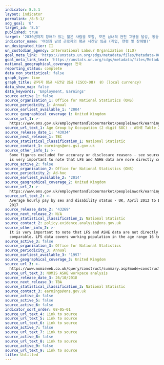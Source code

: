 ```yaml
---
indicator: 8.5.1
layout: indicator
permalink: /8-5-1/
sdg_goal: '8'
target_id: '8.5'
published: true
target: '2030년까지 장애가 있는 젊은 사람을 포함, 모든 남녀의 완전 고용을 달성, 동등한 가치의 업무에 대해 동등한 보수 보장'
indicator_name: '여성과 남성 근로자의 평균 시간당 임금 (직업, 연령 및 장애별)'
un_designated_tier: II
un_custodian_agency: International Labour Organization (ILO)
goal_meta_link: 'https://unstats.un.org/sdgs/metadata/files/Metadata-08-05-01.pdf'
goal_meta_link_text: 'https://unstats.un.org/sdgs/metadata/files/Metadata-08-05-01.pdf'
national_geographical_coverage: 전국
reporting_status: complete
data_non_statistical: false
graph_type: line
graph_title: 관리자 평균 시간당 임금 (ISCO-08)  8) (local currency)
data_show_map: false
data_keywords: 'Employment, Earnings'
source_active_1: false
source_organisation_1: Office for National Statistics (ONS)
source_periodicity_1: Annual
source_earliest_available_1: '2004'
source_geographical_coverage_1: United Kingdom
source_url_1: >-
  https://www.ons.gov.uk/employmentandlabourmarket/peopleinwork/earningsandworkinghours/datasets/agegroupbyoccupation2digitsocashetable20
source_url_text_1: Age Group by Occupation (2 digit SOC) - ASHE Table 20.5a
source_release_date_1: '43034'
source_next_release_1: TBC
source_statistical_classification_1: National Statistic
source_contact_1: earnings@ons.gsi.gov.uk
source_other_info_1: >-
  Some figures excluded for accuracy or disclosure reasons - see source data. It
  is very important to note that LFS and ASHE data are nore directly comparable.
source_active_2: false
source_organisation_2: Office for National Statistics (ONS)
source_periodicity_2: Ad-hoc
source_earliest_available_2: '2014'
source_geographical_coverage_2: United Kingdom
source_url_2: >-
  https://www.ons.gov.uk/employmentandlabourmarket/peopleinwork/earningsandworkinghours/adhocs/008588averagehourlypaybysexanddisabilitystatusukapril2013todecember2017
source_url_text_2: >-
  Average hourly pay by sex and disability status - UK, April 2013 to December
  2017
source_release_date_2: '43269'
source_next_release_2: N/A
source_statistical_classification_2: National Statistic
source_contact_2: policy.evidence.analysis@ons.gov.uk
source_other_info_2: >-
  It is very important to note that LFS and ASHE data are not directly
  comparable. LFS data covers working population in the age range 16 to 64.
source_active_3: false
source_organisation_3: Office for National Statistics
source_periodicity_3: Annual
source_earliest_available_3: '1997'
source_geographical_coverage_3: United Kingdom
source_url_3: >-
  https://www.nomisweb.co.uk/query/construct/summary.asp?mode=construct&version=0&dataset=99
source_url_text_3: NOMIS ASHE workpace analysis
source_release_date_3: 26/10/2018
source_next_release_3: TBA
source_statistical_classification_3: National Statistic
source_contact_3: earnings@ons.gov.uk
source_active_4: false
source_active_5: false
source_active_6: false
indicator_sort_order: 08-05-01
source_url_text_4: Link to source
source_url_text_5: Link to source
source_url_text_6: Link to source
source_active_7: false
source_url_text_7: Link to source
source_active_8: false
source_url_text_8: Link to source
source_active_9: false
source_url_text_9: Link to source
title: Untitled
---
```

